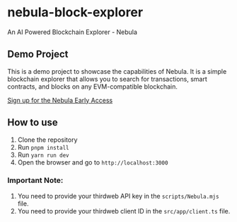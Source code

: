 # nebula-block-explorer
An AI Powered Blockchain Explorer - Nebula

## Demo Project

This is a demo project to showcase the capabilities of Nebula. It is a simple blockchain explorer that allows you to search for transactions, smart contracts, and blocks on any EVM-compatible blockchain. 

[Sign up for the Nebula Early Access](https://bit.ly/3E6OmAh)

## How to use

1. Clone the repository
2. Run `pnpm install`
3. Run `yarn run dev`
4. Open the browser and go to `http://localhost:3000`

### Important Note:

1. You need to provide your thirdweb API key in the `scripts/Nebula.mjs` file.
2. You need to provide your thirdweb client ID in the `src/app/client.ts` file.
